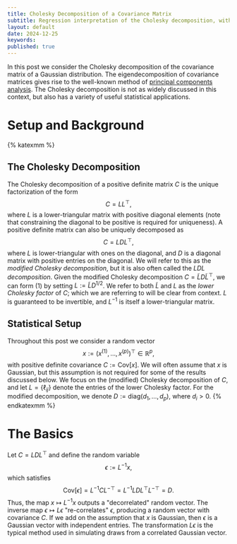 ```yaml
---
title: Cholesky Decomposition of a Covariance Matrix
subtitle: Regression interpretation of the Cholesky decomposition, with applications to covariance estimation.
layout: default
date: 2024-12-25
keywords:
published: true
---
```


In this post we consider the Cholesky decomposition of the covariance
matrix of a Gaussian distribution. The eigendecomposition of covariance
matrices gives rise to the well-known method of
[principal components analysis](https://arob5.github.io/blog/2023/12/15/PCA/).
The Cholesky decomposition is not as widely discussed in this context, but
also has a variety of useful statistical applications.

# Setup and Background
{% katexmm %}

## The Cholesky Decomposition
The Cholesky decomposition of a positive definite matrix $C$ is the
unique factorization of the form
$$
C = LL^\top, \tag{1}
$$
where $L$ is a lower-triangular matrix with positive diagonal
elements (note that constraining the diagonal to be positive is required
for uniqueness).
A positive definite matrix can also be uniquely decomposed as
$$
C = LDL^\top, \tag{2}
$$
where $L$ is lower-triangular with ones on the diagonal, and $D$ is a diagonal
matrix with positive entries on the diagonal. We will refer to this as the
*modified Cholesky decomposition*, but it is also often called the
*LDL decomposition*. Given the modified Cholesky decomposition
$C = \tilde{L}D\tilde{L}^\top$, we can form (1) by setting
$L := \tilde{L}D^{1/2}$. We refer to both $\tilde{L}$ and $L$ as the
*lower Cholesky factor* of $C$; which we are referring to will be clear from
context. $L$ is guaranteed to be invertible, and $L^{-1}$ is itself a
lower-triangular matrix.

## Statistical Setup
Throughout this post we consider a random vector
$$
x := \left(x^{(1)}, \dots, x^{(p)} \right)^\top \in \mathbb{R}^p, \tag{3}
$$
with positive definite covariance $C := \text{Cov}[x]$. We will often assume
that $x$ is Gaussian, but this assumption is not required for some of the
results discussed below. We focus on the (modified) Cholesky decomposition
of $C$, and let $L = \{\ell_{ij}\}$ denote the entries of the lower Cholesky
factor. For the modified decomposition, we denote
$D := \text{diag}(d_1, \dots, d_p)$, where $d_i > 0$.
{% endkatexmm %}

# The Basics
Let $C = LDL^\top$ and define the random variable
$$
\epsilon := L^{-1}x, \tag{4}
$$
which satisfies
$$
\text{Cov}[\epsilon] = L^{-1}CL^{-\top} = L^{-1}LDL^\top L^{-\top} = D. \tag{4}
$$
Thus, the map $x \mapsto L^{-1}x$ outputs a "decorrelated" random vector. The
inverse map $\epsilon \mapsto L\epsilon$ "re-correlates" $\epsilon$, producing
a random vector with covariance $C$. If we add on the assumption that
$x$ is Gaussian, then $\epsilon$ is a Gaussian vector with independent
entries. The transformation $L\epsilon$ is the typical method used in simulating 
draws from a correlated Gaussian vector.

